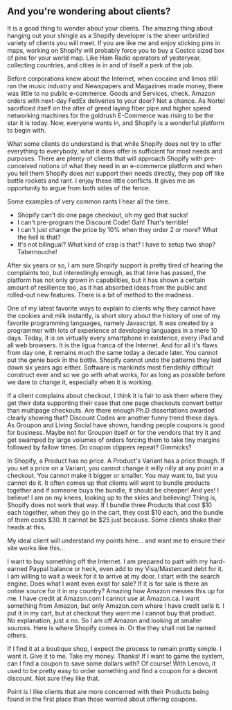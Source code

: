 ## And you're wondering about clients? ##

It is a good thing to wonder about your clients. The amazing thing about hanging out your shingle as a Shopify developer is the sheer unbridled variety of clients you will meet. If you are like me and enjoy sticking pins in maps, working on Shopify will probably force you to buy a Costco sized box of pins for your world map. Like Ham Radio operators of yesteryear, collecting countries, and cities is in and of itself a perk of the job. 

Before corporations knew about the Internet, when cocaine and limos still ran the music industry and Newspapers and Magazines made money, there was little to no public e-commerce. Goods and Services, check. Amazon orders with next-day FedEx deliveries to your door? Not a chance. As Nortel sacrificed itself on the alter of greed laying fiber pipe and higher speed networking machines for the goldrush E-Commerce was rising to be the star it is today. Now, everyone wants in, and Shopify is a wonderful platform to begin with. 

What some clients do understand is that while Shopify does not try to offer everything to everybody, what it does offer is sufficient for most needs and purposes. There are plenty of clients that will approach Shopify with pre-conceived notions of what they need in an e-commerce platform and when you tell them Shopify does not support their needs directly, they pop off like bottle rockets and rant. I enjoy these little conflicts. It gives me an opportunity to argue from both sides of the fence. 

Some examples of very common rants I hear all the time. 
- Shopify can't do one page checkout, oh my god that sucks!
- I can't pre-program the Discount Code! Gah! That's terrible!
- I can't just change the price by 10% when they order 2 or more? What the hell is that?
- It's not bilingual? What kind of crap is that? I have to setup two shop? Tabernouche!

After six years or so, I am sure Shopify support is pretty tired of hearing the complaints too, but interestingly enough, as that time has passed, the platform has not only grown in capabilities, but it has shown a certain amount of resilience too, as it has absorbed ideas from the public and rolled-out new features. There is a bit of method to the madness. 

One of my latest favorite ways to explain to clients why they cannot have the cookies and milk instantly, is short story about the history of one of my favorite programming languages, namely Javascript. It was created by a programmer with lots of experience at developing languages in a mere 10 days. Today, it is on virtually every smartphone in existence, every iPad and all web browsers. It is the ligua franca of the Internet. And for all it's flaws from day one, it remains much the same today a decade later. You cannot put the genie back in the bottle. Shopify cannot undo the patterns they laid down six years ago either. Software is mankinds most fiendishly difficult construct ever and so we go with what works, for as long as possible before we dare to change it, especially when it is working. 

If a client complains about checkout, I think it is fair to ask them where they get their data supporting their case that one page checkouts convert better than multipage checkouts. Are there enough Ph.D dissertations awarded clearly showing that? Discount Codes are another funny trend these days. As Groupon and Living Social have shown, handing people coupons is good for business. Maybe not for Groupon itself or for the vendors that try it and get swamped by large volumes of orders forcing them to take tiny margins followed by fallow times. Do coupon clippers repeat? Gimmicks? 

 In Shopify, a Product has no price. A Product's Variant has a price though. If you set a price on a Variant, you cannot change it willy nilly at any point in a checkout. You cannot make it bigger or smaller. You may want to, but you cannot do it. It often comes up that clients will want to bundle products together and if someone buys the bundle, it should be cheaper! And yes! I believe! I am on my knees, looking up to the skies and believing! Thing is, Shopify does not work that way. If I bundle three Products that cost $10 each together, when they go in the cart, they cost $10 each, and the bundle of them costs $30. It cannot be $25 just because. Some clients shake their heads at this. 

My ideal client will understand my points here... and want me to ensure their site works like this... 

I want to buy something off the Internet. I am prepared to part with my hard-earned Paypal balance or heck, even add to my Visa/Mastercard debt for it. I am willing to wait a week for it to arrive at my door. I start with the search engine. Does what I want even exist for sale? If it is for sale is there an online source for it in my country? Amazing how Amazon messes this up for me. I have credit at Amazon.com I cannot use at Amazon.ca. I want something from Amazon, but only Amazon.com where I have credit sells it. I put it in my cart, but at checkout they warn me I cannot buy that product. No explanation, just a no. So I am off Amazon and looking at smaller sources. Here is where Shopify comes in. Or the they shall not be named others. 

If I find it at a boutique shop, I expect the process to remain pretty simple. I want it. Give it to me. Take my money. Thanks! If I want to game the system, can I find a coupon to save some dollars with? Of course! With Lenovo, it used to be pretty easy to order something and find a coupon for a decent discount. Not sure they like that. 

Point is I like clients that are more concerned with their Products being found in the first place than those worried about offering coupons. 

  
